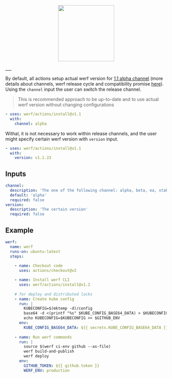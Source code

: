 <p align="center">
  <img src="https://github.com/werf/werf/raw/master/docs/images/werf-logo.svg?sanitize=true" style="max-height:100%;" height="175">
</p>
___
 
By default, all actions setup actual werf version for [1.1 alpha channel](https://werf.io/releases.html) (more details about channels, werf release cycle and compatibility promise [here](https://werf.io/installation.html#all-changes-in-werf-go-through-all-stability-channels)). 
Using the `channel` input the user can switch the release channel.

> This is recommended approach to be up-to-date and to use actual werf version without changing configurations
  
```yaml
- uses: werf/actions/install@v1.1
  with:
    channel: alpha
```
  
Withal, it is not necessary to work within release channels, and the user might specify certain werf version with `version` input.

```yaml
- uses: werf/actions/install@v1.1
  with:
    version: v1.1.23
```

## Inputs

```yaml
channel:
  description: 'The one of the following channel: alpha, beta, ea, stable, rock-solid'
  default: 'alpha'
  required: false
version:
  description: 'The certain version'
  required: false
```

## Example

```yaml
werf:
  name: werf 
  runs-on: ubuntu-latest
  steps:
  
    - name: Checkout code  
      uses: actions/checkout@v2

    - name: Install werf CLI  
      uses: werf/actions/install@v1.1
    
    # for deploy and distributed locks
    - name: Create kube config
      run: |
        KUBECONFIG=$(mktemp -d)/config
        base64 -d <(printf "%s" $KUBE_CONFIG_BASE64_DATA) > $KUBECONFIG
        echo KUBECONFIG=$KUBECONFIG >> $GITHUB_ENV
      env:
        KUBE_CONFIG_BASE64_DATA: ${{ secrets.KUBE_CONFIG_BASE64_DATA }}
  
    - name: Run werf commands
      run: |
        source $(werf ci-env github --as-file)
        werf build-and-publish
        werf deploy
      env:
        GITHUB_TOKEN: ${{ github.token }}
        WERF_ENV: production
```
